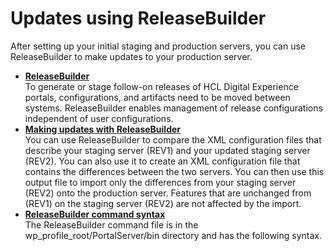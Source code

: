 # Updates using ReleaseBuilder

After setting up your initial staging and production servers, you can use ReleaseBuilder to make updates to your production server.

-   **[ReleaseBuilder](../deploy/dep_rbabout.md)**  
To generate or stage follow-on releases of HCL Digital Experience portals, configurations, and artifacts need to be moved between systems. ReleaseBuilder enables management of release configurations independent of user configurations.
-   **[Making updates with ReleaseBuilder](../deploy/dep_releasebuilder.md)**  
You can use ReleaseBuilder to compare the XML configuration files that describe your staging server \(REV1\) and your updated staging server \(REV2\). You can also use it to create an XML configuration file that contains the differences between the two servers. You can then use this output file to import only the differences from your staging server \(REV2\) onto the production server. Features that are unchanged from \(REV1\) on the staging server \(REV2\) are not affected by the import.
-   **[ReleaseBuilder command syntax](../deploy/dep_releasebuilder_cmd.md)**  
The ReleaseBuilder command file is in the wp\_profile\_root/PortalServer/bin directory and has the following syntax.


